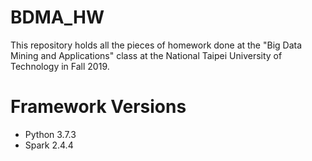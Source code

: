 # BDMA_HW
This repository holds all the pieces of homework done at the "Big Data Mining and Applications" class at the National Taipei University of Technology in Fall 2019.

# Framework Versions

 * Python 3.7.3
 * Spark  2.4.4
 